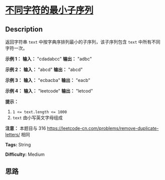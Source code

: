 # [不同字符的最小子序列][title]

## Description

返回字符串 `text` 中按字典序排列最小的子序列，该子序列包含 `text` 中所有不同字符一次。



**示例 1：**
            **输入：** "cdadabcc"    **输出：** "adbc"    

**示例 2：**
            **输入：** "abcd"    **输出：** "abcd"    

**示例 3：**
            **输入：** "ecbacba"    **输出：** "eacb"    

**示例 4：**
            **输入：** "leetcode"    **输出：** "letcod"    



**提示：**

  1. `1 <= text.length <= 1000`
  2. `text` 由小写英文字母组成



**注意：** 本题目与 316 <https://leetcode-cn.com/problems/remove-duplicate-letters/>
相同


**Tags:** String

**Difficulty:** Medium

## 思路

[title]: https://leetcode-cn.com/problems/smallest-subsequence-of-distinct-characters
